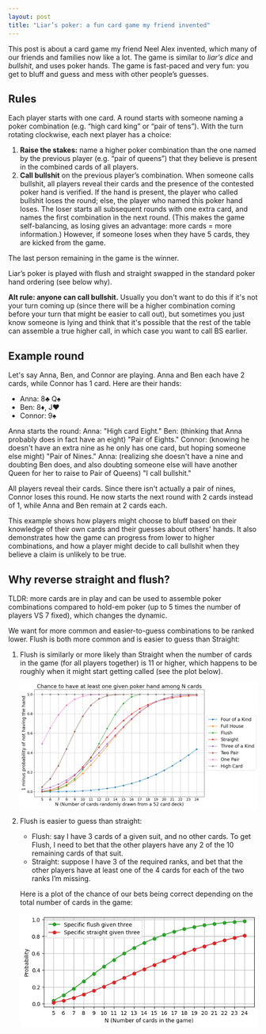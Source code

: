 ```yaml
---
layout: post
title: "Liar’s poker: a fun card game my friend invented"
---
```


This post is about a card game my friend Neel Alex invented, which many of our friends and families now like a lot. The game is similar to *liar’s dice* and *bullshit*, and uses poker hands. The game is fast-paced and very fun: you get to bluff and guess and mess with other people’s guesses.


## Rules
Each player starts with one card. A round starts with someone naming a poker combination (e.g. “high card king” or “pair of tens”). With the turn rotating clockwise, each next player has a choice:
1. **Raise the stakes:** name a higher poker combination than the one named by the previous player (e.g. “pair of queens”) that they believe is present in the combined cards of all players.
2. **Call bullshit** on the previous player’s combination. When someone calls bullshit, all players reveal their cards and the presence of the contested poker hand is verified. If the hand is present, the player who called bullshit loses the round; else, the player who named this poker hand loses. The loser starts all subsequent rounds with one extra card, and names the first combination in the next round. (This makes the game self-balancing, as losing gives an advantage: more cards = more information.) However, if someone loses when they have 5 cards, they are kicked from the game.

The last person remaining in the game is the winner. 

Liar’s poker is played with flush and straight swapped in the standard poker hand ordering (see below why).

**Alt rule: anyone can call bullshit.** Usually you don't want to do this if it's not your turn coming up (since there will be a higher combination coming before your turn that might be easier to call out), but sometimes you just know someone is lying and think that it's possible that the rest of the table can assemble a true higher call, in which case you want to call BS earlier.

## Example round
Let's say Anna, Ben, and Connor are playing. Anna and Ben each have 2 cards, while Connor has 1 card. Here are their hands:

- Anna: 8♣ Q♠
- Ben: 8♦, J♥
- Connor: 9♠

Anna starts the round:
Anna: "High card Eight." Ben: (thinking that Anna probably does in fact have an eight) "Pair of Eights." Connor: (knowing he doesn't have an extra nine as he only has one card, but hoping someone else might) "Pair of Nines." Anna: (realizing she doesn't have a nine and doubting Ben does, and also doubting someone else will have another Queen for her to raise to Pair of Queens) "I call bullshit."

All players reveal their cards. Since there isn't actually a pair of nines, Connor loses this round. He now starts the next round with 2 cards instead of 1, while Anna and Ben remain at 2 cards each.

This example shows how players might choose to bluff based on their knowledge of their own cards and their guesses about others' hands. It also demonstrates how the game can progress from lower to higher combinations, and how a player might decide to call bullshit when they believe a claim is unlikely to be true.

## Why reverse straight and flush?
TLDR: more cards are in play and can be used to assemble poker combinations compared to hold-em poker (up to 5 times the number of players VS 7 fixed), which changes the dynamic.



<!-- <details>
  <summary>Expand for a more detailed explanation.</summary> -->

We want for more common and easier-to-guess combinations to be ranked lower. Flush is both more common and is easier to guess than Straight:

1. Flush is similarly or more likely than Straight when the number of cards in the game (for all players together) is 11 or higher, which happens to be roughly when it might start getting called (see the plot below).

    ![Chance of different poker combinations among N cards in play (across all players)](../images/liars-poker/poker-combination-probs.png)


2. Flush is easier to guess than straight:
    - Flush: say I have 3 cards of a given suit, and no other cards. To get Flush, I need to bet that the other players have any 2 of the 10 remaining cards of that suit. 
    - Straight: suppose I have 3 of the required ranks, and bet that the other players have at least one of the 4 cards for each of the two ranks I’m missing.
    
    Here is a plot of the chance of our bets being correct depending on the total number of cards in the game:

    ![Chance of different poker combinations among N cards in play (across all players)](../images/liars-poker/flush-vs-straight.png)

<!-- </details> -->